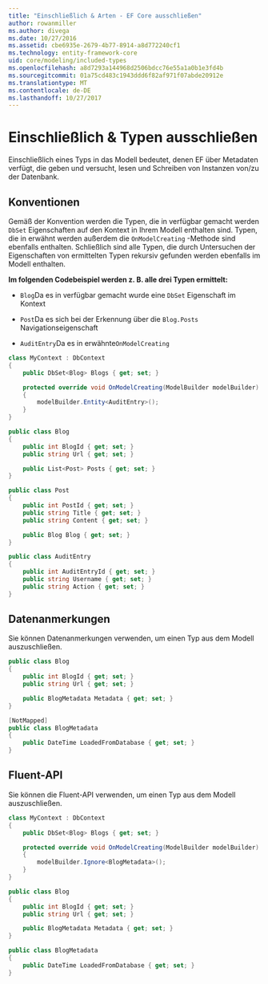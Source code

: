 ```yaml
---
title: "Einschließlich & Arten - EF Core ausschließen"
author: rowanmiller
ms.author: divega
ms.date: 10/27/2016
ms.assetid: cbe6935e-2679-4b77-8914-a8d772240cf1
ms.technology: entity-framework-core
uid: core/modeling/included-types
ms.openlocfilehash: a8d7293a144968d2506bdcc76e55a1a0b1e3fd4b
ms.sourcegitcommit: 01a75cd483c1943ddd6f82af971f07abde20912e
ms.translationtype: MT
ms.contentlocale: de-DE
ms.lasthandoff: 10/27/2017
---
```

# <a name="including--excluding-types"></a>Einschließlich & Typen ausschließen

Einschließlich eines Typs in das Modell bedeutet, denen EF über Metadaten verfügt, die geben und versucht, lesen und Schreiben von Instanzen von/zu der Datenbank.

## <a name="conventions"></a>Konventionen

Gemäß der Konvention werden die Typen, die in verfügbar gemacht werden `DbSet` Eigenschaften auf den Kontext in Ihrem Modell enthalten sind. Typen, die in erwähnt werden außerdem die `OnModelCreating` -Methode sind ebenfalls enthalten. Schließlich sind alle Typen, die durch Untersuchen der Eigenschaften von ermittelten Typen rekursiv gefunden werden ebenfalls im Modell enthalten.

**Im folgenden Codebeispiel werden z. B. alle drei Typen ermittelt:**

* `Blog`Da es in verfügbar gemacht wurde eine `DbSet` Eigenschaft im Kontext

* `Post`Da es sich bei der Erkennung über die `Blog.Posts` Navigationseigenschaft

* `AuditEntry`Da es in erwähnte`OnModelCreating`

<!-- [!code-csharp[Main](samples/core/Modeling/Conventions/Samples/IncludedTypes.cs?highlight=3,7,16)] -->
``` csharp
class MyContext : DbContext
{
    public DbSet<Blog> Blogs { get; set; }

    protected override void OnModelCreating(ModelBuilder modelBuilder)
    {
        modelBuilder.Entity<AuditEntry>();
    }
}

public class Blog
{
    public int BlogId { get; set; }
    public string Url { get; set; }

    public List<Post> Posts { get; set; }
}

public class Post
{
    public int PostId { get; set; }
    public string Title { get; set; }
    public string Content { get; set; }

    public Blog Blog { get; set; }
}

public class AuditEntry
{
    public int AuditEntryId { get; set; }
    public string Username { get; set; }
    public string Action { get; set; }
}
```

## <a name="data-annotations"></a>Datenanmerkungen

Sie können Datenanmerkungen verwenden, um einen Typ aus dem Modell auszuschließen.

<!-- [!code-csharp[Main](samples/core/Modeling/DataAnnotations/Samples/IgnoreType.cs?highlight=9)] -->
``` csharp
public class Blog
{
    public int BlogId { get; set; }
    public string Url { get; set; }

    public BlogMetadata Metadata { get; set; }
}

[NotMapped]
public class BlogMetadata
{
    public DateTime LoadedFromDatabase { get; set; }
}
```

## <a name="fluent-api"></a>Fluent-API

Sie können die Fluent-API verwenden, um einen Typ aus dem Modell auszuschließen.

<!-- [!code-csharp[Main](samples/core/Modeling/FluentAPI/Samples/IgnoreType.cs?highlight=7)] -->
``` csharp
class MyContext : DbContext
{
    public DbSet<Blog> Blogs { get; set; }

    protected override void OnModelCreating(ModelBuilder modelBuilder)
    {
        modelBuilder.Ignore<BlogMetadata>();
    }
}

public class Blog
{
    public int BlogId { get; set; }
    public string Url { get; set; }

    public BlogMetadata Metadata { get; set; }
}

public class BlogMetadata
{
    public DateTime LoadedFromDatabase { get; set; }
}
```
